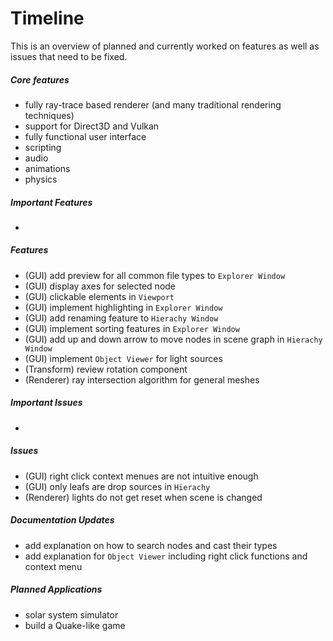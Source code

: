 # Timeline
This is an overview of planned and currently worked on features as well as issues that need to be fixed.

##### Core features
+ fully ray-trace based renderer (and many traditional rendering techniques)
+ support for Direct3D and Vulkan
+ fully functional user interface
+ scripting
+ audio
+ animations
+ physics

##### Important Features
+

##### Features
+ (GUI) add preview for all common file types to ```Explorer Window``` 
+ (GUI) display axes for selected node
+ (GUI) clickable elements in ```Viewport``` 
+ (GUI) implement highlighting in ```Explorer Window```
+ (GUI) add renaming feature to ```Hierachy Window```
+ (GUI) implement sorting features in ```Explorer Window```
+ (GUI) add up and down arrow to move nodes in scene graph in ```Hierachy Window```
+ (GUI) implement ```Object Viewer``` for light sources
+ (Transform) review rotation component
+ (Renderer) ray intersection algorithm for general meshes

##### Important Issues
+ 

##### Issues
+ (GUI) right click context menues are not intuitive enough
+ (GUI) only leafs are drop sources in ```Hierachy```
+ (Renderer) lights do not get reset when scene is changed

##### Documentation Updates
+ add explanation on how to search nodes and cast their types
+ add explanation for ```Object Viewer``` including right click functions and context menu

##### Planned Applications
+ solar system simulator
+ build a Quake-like game